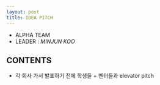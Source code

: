 ```yaml
---
layout: post
title: IDEA PITCH
---
```


- ALPHA TEAM
- LEADER : *MINJUN KOO*

## CONTENTS
 - 각 회사 가서 발표하기 전에 학생들 + 멘터들과 elevator pitch

